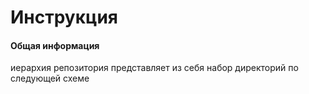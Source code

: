﻿# Инструкция

#### Общая информация
иерархия репозитория представляет из себя набор директорий по следующей схеме
